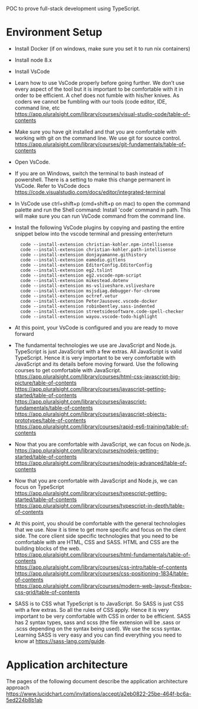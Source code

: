 POC to prove full-stack development using TypeScript.

# Environment Setup

- Install Docker (if on windows, make sure you set it to run nix containers)

- Install node 8.x

- Install VsCode

- Learn how to use VsCode properly before going further. We don’t use every aspect of the tool but it is important to be comfortable with it in order to be efficient. A chef does not fumble with his/her knives. As coders we cannot be fumbling with our tools (code editor, IDE, command line, etc  
https://app.pluralsight.com/library/courses/visual-studio-code/table-of-contents  

- Make sure you have git installed and that you are comfortable with working with git on the command line. We use git for source control.  
https://app.pluralsight.com/library/courses/git-fundamentals/table-of-contents  
- Open VsCode.
- If you are on Windows, switch the terminal to bash instead of powershell. There is a setting to make this change permanent in VsCode. Refer to VsCode docs  
https://code.visualstudio.com/docs/editor/integrated-terminal  

- In VsCode use ctrl+shift+p (cmd+shift+p on mac) to open the command palette and run the Shell command: Install 'code' command in path. This will make sure you can run VsCode command from the command line.  

- Install the following VsCode plugins by copying and pasting the entire snippet below into the vscode terminal and pressing enter/return

        code --install-extension christian-kohler.npm-intellisense
        code --install-extension christian-kohler.path-intellisense
        code --install-extension donjayamanne.githistory
        code --install-extension eamodio.gitlens
        code --install-extension EditorConfig.EditorConfig
        code --install-extension eg2.tslint
        code --install-extension eg2.vscode-npm-script
        code --install-extension mikestead.dotenv
        code --install-extension ms-vsliveshare.vsliveshare
        code --install-extension msjsdiag.debugger-for-chrome
        code --install-extension octref.vetur
        code --install-extension PeterJausovec.vscode-docker
        code --install-extension robinbentley.sass-indented
        code --install-extension streetsidesoftware.code-spell-checker
        code --install-extension wayou.vscode-todo-highlight
    
- At this point, your VsCode is configured and you are ready to move forward
- The fundamental technologies we use are JavaScript and Node.js. TypeScript is just JavaScript with a few extras. All JavaScript is valid TypeScript. Hence it is very important to be very comfortable with JavaScript and its details before moving forward. Use the following courses to get comfortable with JavaScript.  
https://app.pluralsight.com/library/courses/html-css-javascript-big-picture/table-of-contents  
https://app.pluralsight.com/library/courses/javascript-getting-started/table-of-contents  
https://app.pluralsight.com/library/courses/javascript-fundamentals/table-of-contents  
https://app.pluralsight.com/library/courses/javascript-objects-prototypes/table-of-contents  
https://app.pluralsight.com/library/courses/rapid-es6-training/table-of-contents  
- Now that you are comfortable with JavaScript, we can focus on Node.js.  
https://app.pluralsight.com/library/courses/nodejs-getting-started/table-of-contents  
https://app.pluralsight.com/library/courses/nodejs-advanced/table-of-contents  
- Now that you are comfortable with JavaScript and Node.js, we can focus on TypeScript  
https://app.pluralsight.com/library/courses/typescript-getting-started/table-of-contents  
https://app.pluralsight.com/library/courses/typescript-in-depth/table-of-contents  
- At this point, you should be comfortable with the general technologies that we use. Now it is time to get more specific and focus on the client side. The core client side specific technologies that you need to be comfortable with are HTML, CSS and SASS. HTML and CSS are the building blocks of the web.  
https://app.pluralsight.com/library/courses/html-fundamentals/table-of-contents  
https://app.pluralsight.com/library/courses/css-intro/table-of-contents  
https://app.pluralsight.com/library/courses/css-positioning-1834/table-of-contents  
https://app.pluralsight.com/library/courses/modern-web-layout-flexbox-css-grid/table-of-contents  
- SASS is to CSS what TypeScript is to JavaScript. So SASS is just CSS with a few extras. So all the rules of CSS apply. Hence it is very important to be very comfortable with CSS in order to be efficient. SASS has 2 syntax types, sass and scss (the file extension will be .sass or .scss depending on the syntax being used). We use the scss syntax. Learning SASS is very easy and you can find everything you need to know at https://sass-lang.com/guide.

# Application architecture
The pages of the following document describe the application architecture approach  
https://www.lucidchart.com/invitations/accept/a2eb0822-25be-464f-bc6a-5ed224b8b1ab